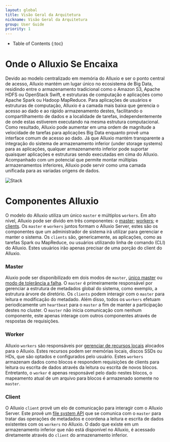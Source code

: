 ```yaml
---
layout: global
title: Visão Geral da Arquitetura
nickname: Visão Geral da Arquitetura
group: User Guide
priority: 1
---
```


* Table of Contents
{:toc}

# Onde o Alluxio Se Encaixa

Devido ao modelo centralizado em memória do Alluxio e ser o ponto central de acesso, Alluxio mantém 
um lugar único no ecosistema de Big Data, residindo entre o armazenamento tradicional como o Amazon S3, 
Apache HDFS ou OpenStack Swift, e estruturas de computação e aplicações como Apache Spark ou Hadoop 
MapReduce. Para aplicações de usuários e estruturas de computação, Alluxio é a camada mais baixa que 
gerencia o acesso ao dado e ao rápido armazenamento destes, facilitando o compartilhamento de dados 
e a localidade de tarefas, independentemente de onde estas estiverem executando na mesma estrutura 
computacional. Como resultado, Alluxio pode aumentar em uma ordem de magnitude a velocidade de tarefas 
para aplicações Big Data enquanto provê uma interface comum de acesso ao dado. Já que Alluxio mantém 
transparente a integração do sistema de armazenamento inferior (under storage systems) para as
aplicações, qualquer armazenamento inferior pode suportar quaisquer aplicações e estruturas sendo 
executadas em cima do Alluxio. Acompanhado com um potencial que permite montar múltiplas armazenamentos 
inferiores, Alluxio pode servir como uma camada unificada para as variadas origens de dados. 

![Stack]({{site.data.img.stack}})

# Componentes Alluxio

O modelo do Alluxio utiliza um único `master` e múltiplos `workers`. Em alto nível, Alluxio pode ser 
divido em três componentes:  o [master](#master); [workers](#worker); e [clients](#client). Os 
`master` e `workers` juntos formam o Alluxio Server, estes são os componentes que um administrador de
sistema irá utilizar para gerenciar e manter o sistema. Os `clients` são, genericamente, as aplicações, 
como as tarefas Spark ou MapReduce, ou usuários utilizando linha de comando (CLI) do Alluxio. Estes 
usuários irão apenas precisar de uma porção do client do Alluxio.

### Master

Aluxio pode ser disponibilizado em dois modos de `master`, [único master](Running-Alluxio-Locally.html)
ou [modo de tolerância a falha](Running-Alluxio-Fault-Tolerant-on-EC2.html). O `master` é primeiramente
responsável por gerenciar a estrutura de metadados global do sistema, como exemplo, a estrutura
árvore de diretório. Os `clients` podem interagir com o `master` para leitura e modificação do metadado.
Além disso, todos os `workers` efetuam periodicamente um `heartbeat` para o `master` a fim de manter a 
participação destes no cluster. O `master` não inicia comunicação com nenhum componente, este apenas 
interage com outros componentes através de respostas de requisições.

### Worker 

Alluxio `workers` são responsáveis por [gerenciar de recursos locais](Tiered-Storage-on-Alluxio.html) 
alocados para o Alluxio. Estes recursos podem ser memórias locais, discos SSDs ou HDs, que são 
optados e configurados pelo usuário. Estes `workers` armazenam dados como blocos e respondem requisições 
de clients para leitura ou escrita de dados através da leitura ou escrita de novos blocos. Entretanto, 
o `worker` é apenas responsável pelo dado nestes blocos, o mapeamento atual de um arquivo para blocos 
é armazenado somente no `master`.

### Client

O Alluxio `client` provê um elo de comunicação para interagir com o Alluxio Server. Este provê um 
[file system API](File-System-API.html) que se comunica com o `master` para tratar das operações de 
metadados e coordena a leitura e escrita de dados existentes com os `workers` no Alluxio. O dado que
existe em um armazenamento inferior que não está disponível no Alluxio, é acessado
diretamente através do `client` do armazenamento inferior.
